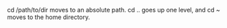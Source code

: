  cd /path/to/dir moves to an absolute path. cd .. goes up one level, and cd ~ moves to the home directory.